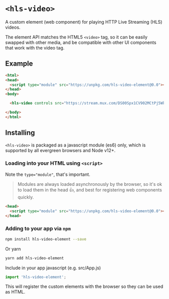 # `<hls-video>`

A custom element (web component) for playing HTTP Live Streaming (HLS) videos.

The element API matches the HTML5 `<video>` tag, so it can be easily swapped with other media, and be compatible with other UI components that work with the video tag.

## Example

```html
<html>
<head>
  <script type="module" src="https://unpkg.com/hls-video-element@0.0"></script>
</head>
<body>

  <hls-video controls src="https://stream.mux.com/DS00Spx1CV902MCtPj5WknGlR102V5HFkDe.m3u8"></hls-video>

</body>
</html>
```

## Installing

`<hls-video>` is packaged as a javascript module (es6) only, which is supported by all evergreen browsers and Node v12+.

### Loading into your HTML using `<script>`

Note the `type="module"`, that's important.

> Modules are always loaded asynchronously by the browser, so it's ok to load them in the head :thumbsup:, and best for registering web components quickly.

```html
<head>
  <script type="module" src="https://unpkg.com/hls-video-element@0.0"></script>
</head>
```

### Adding to your app via `npm`

```bash
npm install hls-video-element --save
```
Or yarn
```bash
yarn add hls-video-element
```

Include in your app javascript (e.g. src/App.js)
```js
import 'hls-video-element';
```
This will register the custom elements with the browser so they can be used as HTML.
